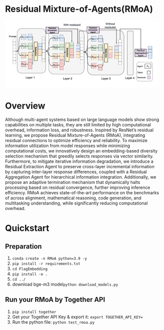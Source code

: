 # Residual Mixture-of-Agents(RMoA)
![](./asserts/struction.png)

# Overview
Although multi-agent systems based on large language models show strong capabilities on multiple tasks, they are still limited by high computational overhead, information loss, and robustness. Inspired by ResNet’s residual learning, we propose Residual Mixture-of-Agents (RMoA), integrating residual connections to optimize efficiency and reliability. To maximize information utilization from model responses while minimizing computational costs, we innovatively design an embedding-based diversity selection mechanism that greedily selects responses via vector similarity. Furthermore, to mitigate iterative information degradation, we introduce a Residual Extraction Agent to preserve cross-layer incremental information by capturing inter-layer response differences, coupled with a Residual Aggregation Agent for hierarchical information integration. Additionally, we propose an adaptive termination mechanism that dynamically halts processing based on residual convergence, further improving inference efficiency. RMoA achieves state-of-the-art performance on the benchmarks of across alignment, mathematical reasoning, code generation, and multitasking understanding, while significantly reducing computational overhead.

# Quickstart

## Preparation
1. `conda create -n RMoA python=3.9 -y`
2. `pip install -r requirements.txt`
3. `cd FlagEmbedding`
4. `pip install -e .`
5. `cd ../`
6. download bge-m3 model`python download_models.py`

## Run your RMoA by Together API
1. `pip install together`
2. Get your Together API Key & export it: `export TOGETHER_API_KEY=`
3. Run the python file: `python test_rmoa.py`


